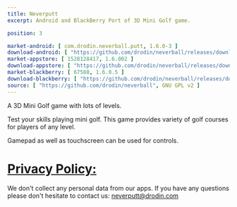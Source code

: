 ```yaml
---
title: Neverputt
excerpt: Android and BlackBerry Port of 3D Mini Golf game.

position: 3

market-android: [ com.drodin.neverball.putt, 1.6.0-3 ]
download-android: [ "https://github.com/drodin/neverball/releases/download/1.6.0-3/putt-1.6.0-3.apk", 1.6.0-3 ]
market-appstore: [ 1528128417, 1.6.002 ]
download-appstore: [ "https://github.com/drodin/neverball/releases/download/macos-1.6.002/neverputt-1.6.002.dmg", 1.6.002 ]
market-blackberry: [ 67588, 1.6.0.5 ] 
download-blackberry: [ "https://github.com/drodin/neverball/releases/download/blackberry-1.6.0.5/neverputt-1_6_0_5.bar", 1.6.0.5 ]
source: [ "https://github.com/drodin/neverball", GNU GPL v2 ]
---
```


A 3D Mini Golf game with lots of levels.

Test your skills playing mini golf. This game provides variety of golf courses for players of any level.

Gamepad as well as touchscreen can be used for controls.

[Privacy Policy:](#privacy-policy)
===

We don't collect any personal data from our apps.
If you have any questions please don't hesitate to contact us: neverputt@drodin.com
